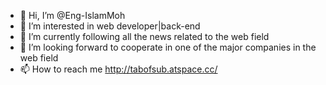 - 👋 Hi, I’m @Eng-IslamMoh
- 👀 I’m interested in web developer|back-end
- 🌱 I’m currently following all the news related to the web field
- 💞️ I’m looking forward to cooperate in one of the major companies in the web field
- 📫 How to reach me http://tabofsub.atspace.cc/

<!---
Eng-IslamMoh/Eng-IslamMoh is a ✨ special ✨ repository because its `README.md` (this file) appears on your GitHub profile.
You can click the Preview link to take a look at your changes.
--->

